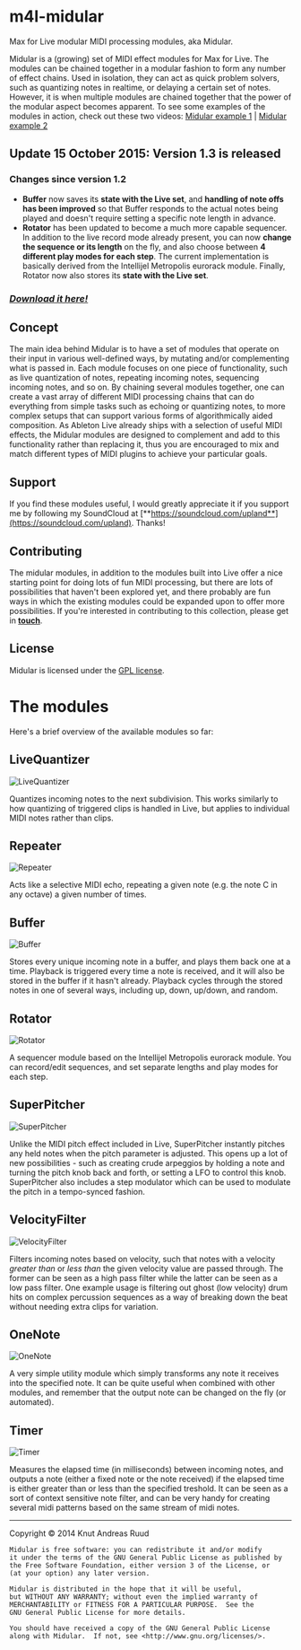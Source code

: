 m4l-midular
===========

Max for Live modular MIDI processing modules, aka Midular.

Midular is a (growing) set of MIDI effect modules for Max for Live. The modules can be chained together in a modular fashion to form any number of effect chains. Used in isolation, they can act as quick problem solvers, such as quantizing notes in realtime, or delaying a certain set of notes. However, it is when multiple modules are chained together that the power of the modular aspect becomes apparent. To see some examples of the modules in action, check out these two videos: [Midular example 1](https://www.youtube.com/watch?v=vW2kJZrd2Mc&list=UUQ-sL5VFlVHYjup_iILRnug) | [Midular example 2](https://www.youtube.com/watch?v=JtNl9c_ixow&index=2&list=UUQ-sL5VFlVHYjup_iILRnug)

## Update 15 October 2015: Version 1.3 is released
### Changes since version 1.2

- **Buffer** now saves its **state with the Live set**, and **handling of note offs has been improved** so that Buffer responds to the actual notes being played and doesn't require setting a specific note length in advance.
- **Rotator** has been updated to become a much more capable sequencer. In addition to the live record mode already present, you can now **change the sequence or its length** on the fly, and also choose between **4 different play modes for each step**. The current implementation is basically derived from the Intellijel Metropolis eurorack module. Finally, Rotator now also stores its **state with the Live set**.

### *[Download it here!](https://github.com/carrierdown/m4l-midular/releases/tag/v1.3)*

## Concept
The main idea behind Midular is to have a set of modules that operate on their input in various well-defined ways, by mutating and/or complementing what is passed in. Each module focuses on one piece of functionality, such as live quantization of notes, repeating incoming notes, sequencing incoming notes, and so on. By chaining several modules together, one can create a vast array of different MIDI processing chains that can do everything from simple tasks such as echoing or quantizing notes, to more complex setups that can support various forms of algorithmically aided composition. As Ableton Live already ships with a selection of useful MIDI effects, the Midular modules are designed to complement and add to this functionality rather than replacing it, thus you are encouraged to mix and match different types of MIDI plugins to achieve your particular goals.

## Support
If you find these modules useful, I would greatly appreciate it if you support me by following my SoundCloud at [**https://soundcloud.com/upland**](https://soundcloud.com/upland). Thanks!

## Contributing
The midular modules, in addition to the modules built into Live offer a nice starting point for doing lots of fun MIDI processing, but there are lots of possibilities that haven't been explored yet, and there probably are fun ways in which the existing modules could be expanded upon to offer more possibilities. If you're interested in contributing to this collection, please get in [**touch**](http://www.upland.no/contact).

## License
Midular is licensed under the [GPL license](http://www.gnu.org/copyleft/gpl.html).

The modules
===========

Here's a brief overview of the available modules so far:

## LiveQuantizer

![LiveQuantizer](https://raw.github.com/carrierdown/m4l-midular/master/screenshots/LiveQuantizer.png)

Quantizes incoming notes to the next subdivision. This works similarly to how quantizing of triggered clips is handled in Live, but applies to individual MIDI notes rather than clips.

## Repeater

![Repeater](https://raw.github.com/carrierdown/m4l-midular/master/screenshots/Repeater.png)

Acts like a selective MIDI echo, repeating a given note (e.g. the note C in any octave) a given number of times.

## Buffer

![Buffer](https://raw.github.com/carrierdown/m4l-midular/master/screenshots/Buffer.png)

Stores every unique incoming note in a buffer, and plays them back one at a time. Playback is triggered every time a note is received, and it will also be stored in the buffer if it hasn't already. Playback cycles through the stored notes in one of several ways, including up, down, up/down, and random.

## Rotator

![Rotator](https://raw.github.com/carrierdown/m4l-midular/master/screenshots/Rotator.png)

A sequencer module based on the Intellijel Metropolis eurorack module. You can record/edit sequences, and set separate lengths and play modes for each step.

## SuperPitcher

![SuperPitcher](https://raw.github.com/carrierdown/m4l-midular/master/screenshots/SuperPitcher.png)

Unlike the MIDI pitch effect included in Live, SuperPitcher instantly pitches any held notes when the pitch parameter is adjusted. This opens up a lot of new possibilities - such as creating crude arpeggios by holding a note and turning the pitch knob back and forth, or setting a LFO to control this knob. SuperPitcher also includes a step modulator which can be used to modulate the pitch in a tempo-synced fashion.

## VelocityFilter

![VelocityFilter](https://raw.github.com/carrierdown/m4l-midular/master/screenshots/VelocityFilter.png)

Filters incoming notes based on velocity, such that notes with a velocity _greater than_ or _less than_ the given velocity value are passed through. The former can be seen as a high pass filter while the latter can be seen as a low pass filter. One example usage is filtering out ghost (low velocity) drum hits on complex percussion sequences as a way of breaking down the beat without needing extra clips for variation.

## OneNote

![OneNote](https://raw.github.com/carrierdown/m4l-midular/master/screenshots/OneNote.png)

A very simple utility module which simply transforms any note it receives into the specified note. It can be quite useful when combined with other modules, and remember that the output note can be changed on the fly (or automated).

## Timer

![Timer](https://raw.github.com/carrierdown/m4l-midular/master/screenshots/Timer.png)

Measures the elapsed time (in milliseconds) between incoming notes, and outputs a note (either a fixed note or the note received) if the elapsed time is either greater than or less than the specified treshold. It can be seen as a sort of context sensitive note filter, and can be very handy for creating several midi patterns based on the same stream of midi notes.

___

Copyright © 2014 Knut Andreas Ruud

    Midular is free software: you can redistribute it and/or modify
    it under the terms of the GNU General Public License as published by
    the Free Software Foundation, either version 3 of the License, or
    (at your option) any later version.

    Midular is distributed in the hope that it will be useful,
    but WITHOUT ANY WARRANTY; without even the implied warranty of
    MERCHANTABILITY or FITNESS FOR A PARTICULAR PURPOSE.  See the
    GNU General Public License for more details.

    You should have received a copy of the GNU General Public License
    along with Midular.  If not, see <http://www.gnu.org/licenses/>.

